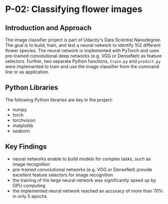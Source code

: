 # P-02: Classifying flower images


## Introduction and Approach
The image classifier project is part of Udacity's Data Scientist Nanodegree. The goal is to build, train, and test a neural network to identify 102 different flower species. The neural network is implemented with PyTorch and uses pre-trained convolutional deep networks (e.g. VGG or DenseNet) as feature selectors. Further, two separate Python functions, `train.py` and `predict.py` were implemented to train and use the image classifier from the command line or as application.

## Python Libraries
The following Python libraries are key in the project:
* numpy
* torch
* torchvision
* matplotlib
* seaborn

## Key Findings
* neural networks enable to build models for complex tasks, such as image recognition
* pre-trained convolutional networks (e.g. VGG or DenseNet) provide excellent feature selectors for image recognition
* the training of the large neural network was significantly speed up by GPU computing
* the implemented neural network reached an accuracy of more than 70% in only 5 epochs

